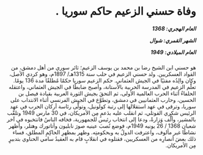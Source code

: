 <h1 dir="rtl">وفاة حسني الزعيم حاكم سوريا .</h1>

<h5 dir="rtl">العام الهجري:  1368

الشهر القمري: شوال

العام الميلادي: 1949</h5>

<p dir="rtl">هو حسني ابن الشيخ رضا بن محمد بن يوسف الزعيم؛ ثائر سوري من أهل دمشق، من القواد العسكريين. ولد حسني الزعيم في حلب سنة 1315هـ/ 1897م، وهو كردي الأصل، وكان والِدُه مفتيًا في الجيش العثماني. حكم الزعيم سوريا حكمًا مُطلقًا مدة 136 يومًا. تعلَّم الزعيم في المدرسة الحربية بالأستانة، وأصبح ضابطًا في الجيش العثماني، واعتقله الحلفاءُ أثناء الحرب العالمية الأولى، ثم التحقَ بجيش الثورة العربية بقيادة فيصل بن الحسين، وحارب العثمانيين في دمشق، وتطوَّع في الجيش الفرنسي أثناء الانتداب على سوريا، وترقى في عهد استقلالها إلى رتبة كولونيل، وتولَّى رئاسة أركان الحرب في عهد الرئيس شكري القوتلي، ثم انقلب عليه بدَعمٍ مِن الأمريكان، في 30 مارس 1949 وتلقَّب بالمشير، وألَّف وَزارةً، ودعا إلى انتخاب رئيس للجمهورية، فخافه الناسُ فانتخبوه في آخر شعبان 1368 / 26 يونيه 1949م، فوضع نُصبَ عينيه صورَ نابليون وأتاتورك وهتلر، وأظهر نشاطًا غير مألوف، واعترفت الدولُ به وبحكومتِه. وظهر بمظهرِ الحاكِمِ المطلق، فساء ذلك بعضَ أنصارِه من العسكريين، فقتلوه في انقلابٍ قام به العقيدُ سامي الحناوي بتدبيرٍ مِن الأمريكان.</p></br>
